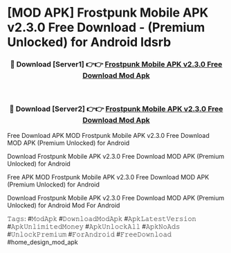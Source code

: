 # [MOD APK] Frostpunk Mobile APK v2.3.0 Free Download - (Premium Unlocked) for Android ldsrb



<div align="center">
<h3>🔴 Download [Server1] 👉👉 <a href="https://momento.my/?title=Frostpunk_Mobile_APK_v2.3.0_Free_Download">Frostpunk Mobile APK v2.3.0 Free Download Mod Apk</a></h3><br>

<h3>🔴 Download [Server2] 👉👉 <a href="https://momento.my/?title=Frostpunk_Mobile_APK_v2.3.0_Free_Download">Frostpunk Mobile APK v2.3.0 Free Download Mod Apk</a></h3>
</div>



Free Download APK MOD Frostpunk Mobile APK v2.3.0 Free Download MOD APK (Premium Unlocked) for Android

Download Frostpunk Mobile APK v2.3.0 Free Download MOD APK (Premium Unlocked) for Android

Free APK MOD Frostpunk Mobile APK v2.3.0 Free Download MOD APK (Premium Unlocked) for Android

Download Frostpunk Mobile APK v2.3.0 Free Download MOD APK (Premium Unlocked) for Android Mod For Android

𝚃𝚊𝚐𝚜: #𝙼𝚘𝚍𝙰𝚙𝚔 #𝙳𝚘𝚠𝚗𝚕𝚘𝚊𝚍𝙼𝚘𝚍𝙰𝚙𝚔 #𝙰𝚙𝚔𝙻𝚊𝚝𝚎𝚜𝚝𝚅𝚎𝚛𝚜𝚒𝚘𝚗 #𝙰𝚙𝚔𝚄𝚗𝚕𝚒𝚖𝚒𝚝𝚎𝚍𝙼𝚘𝚗𝚎𝚢 #𝙰𝚙𝚔𝚄𝚗𝚕𝚘𝚌𝚔𝙰𝚕𝚕 #𝙰𝚙𝚔𝙽𝚘𝙰𝚍𝚜 #𝚄𝚗𝚕𝚘𝚌𝚔𝙿𝚛𝚎𝚖𝚒𝚞𝚖 #𝙵𝚘𝚛𝙰𝚗𝚍𝚛𝚘𝚒𝚍 #𝙵𝚛𝚎𝚎𝙳𝚘𝚠𝚗𝚕𝚘𝚊𝚍 #home_design_mod_apk
